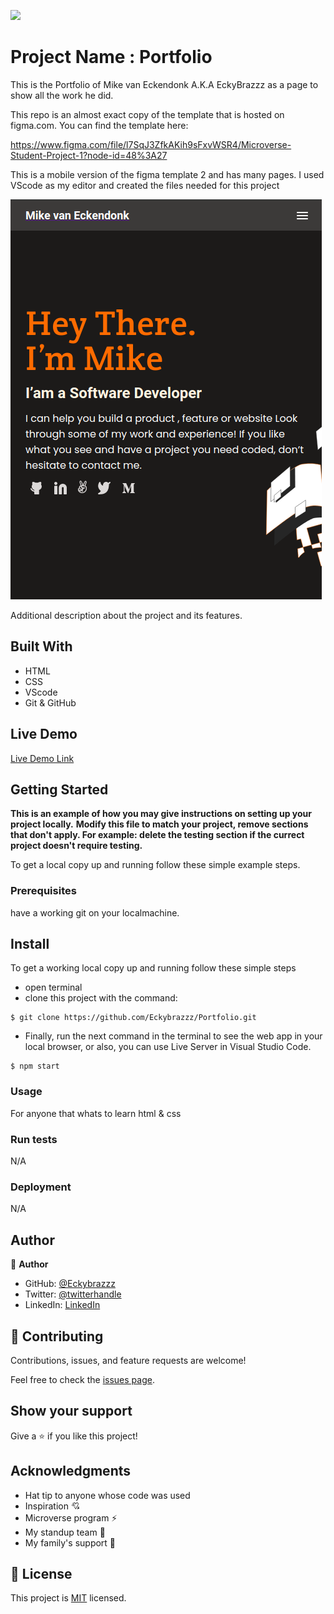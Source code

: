 ![](https://img.shields.io/badge/Microverse-blueviolet)

# Project Name : Portfolio

This is the Portfolio of Mike van Eckendonk A.K.A EckyBrazzz as a page to show all the work he did.

This repo is an almost exact copy of the template that is hosted on figma.com. You can find the template here:

https://www.figma.com/file/l7SqJ3ZfkAKih9sFxvWSR4/Microverse-Student-Project-1?node-id=48%3A27

This is a mobile version of the figma template 2 and has many pages.
I used VScode as my editor and created the files needed for this project

![screenshot](./app_screenshot.png)

Additional description about the project and its features.

## Built With

- HTML 
- CSS
- VScode
- Git & GitHub
## Live Demo

[Live Demo Link](https://eckybrazzz.github.io/portfolio/)


## Getting Started

**This is an example of how you may give instructions on setting up your project locally.**
**Modify this file to match your project, remove sections that don't apply. For example: delete the testing section if the currect project doesn't require testing.**


To get a local copy up and running follow these simple example steps.

### Prerequisites
have a working git on your localmachine.
## Install
To get a working local copy up and running follow these simple steps
- open terminal
- clone this project with the command:


```
$ git clone https://github.com/Eckybrazzz/Portfolio.git
```
- Finally, run the next command in the terminal to see the web app in your local browser, or also, you can use Live Server in Visual Studio Code.
```
$ npm start
```
### Usage
For anyone that whats to learn html & css
### Run tests
N/A
### Deployment
N/A


## Author

👤 **Author**

- GitHub: [@Eckybrazzz](https://github.com/Eckybrazzz)
- Twitter: [@twitterhandle](https://twitter.com/mike_eckendonk)
- LinkedIn: [LinkedIn](https://linkedin.com/in/https://www.linkedin.com/in/mike-van-eckendonk)

## 🤝 Contributing

Contributions, issues, and feature requests are welcome!

Feel free to check the [issues page](https://github.com/Eckybrazzz/Portfolio/issues).

## Show your support

Give a ⭐️ if you like this project!

## Acknowledgments

- Hat tip to anyone whose code was used
- Inspiration 💘
- Microverse program ⚡
- My standup team 🏹
- My family's support 🙌

## 📝 License

This project is [MIT](./MIT.md) licensed.